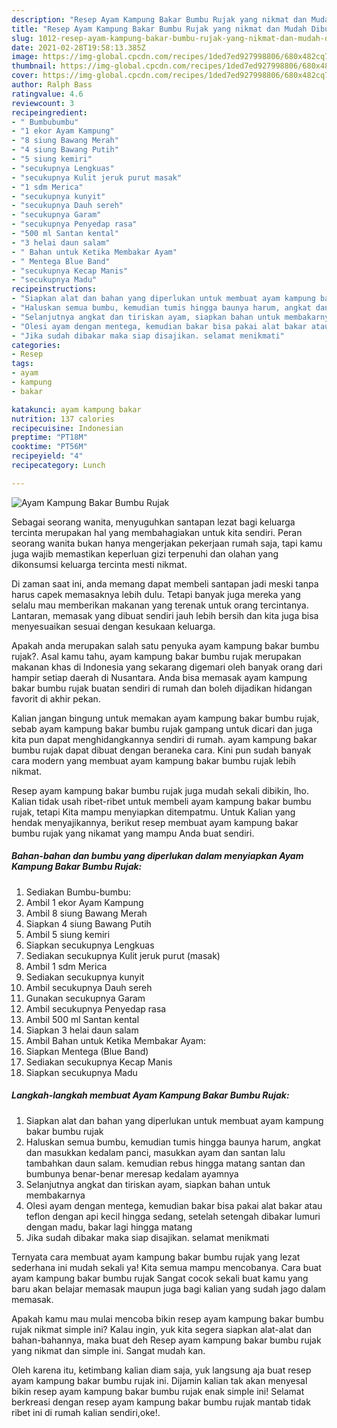 ```yaml
---
description: "Resep Ayam Kampung Bakar Bumbu Rujak yang nikmat dan Mudah Dibuat"
title: "Resep Ayam Kampung Bakar Bumbu Rujak yang nikmat dan Mudah Dibuat"
slug: 1012-resep-ayam-kampung-bakar-bumbu-rujak-yang-nikmat-dan-mudah-dibuat
date: 2021-02-28T19:58:13.385Z
image: https://img-global.cpcdn.com/recipes/1ded7ed927998806/680x482cq70/ayam-kampung-bakar-bumbu-rujak-foto-resep-utama.jpg
thumbnail: https://img-global.cpcdn.com/recipes/1ded7ed927998806/680x482cq70/ayam-kampung-bakar-bumbu-rujak-foto-resep-utama.jpg
cover: https://img-global.cpcdn.com/recipes/1ded7ed927998806/680x482cq70/ayam-kampung-bakar-bumbu-rujak-foto-resep-utama.jpg
author: Ralph Bass
ratingvalue: 4.6
reviewcount: 3
recipeingredient:
- " Bumbubumbu"
- "1 ekor Ayam Kampung"
- "8 siung Bawang Merah"
- "4 siung Bawang Putih"
- "5 siung kemiri"
- "secukupnya Lengkuas"
- "secukupnya Kulit jeruk purut masak"
- "1 sdm Merica"
- "secukupnya kunyit"
- "secukupnya Dauh sereh"
- "secukupnya Garam"
- "secukupnya Penyedap rasa"
- "500 ml Santan kental"
- "3 helai daun salam"
- " Bahan untuk Ketika Membakar Ayam"
- " Mentega Blue Band"
- "secukupnya Kecap Manis"
- "secukupnya Madu"
recipeinstructions:
- "Siapkan alat dan bahan yang diperlukan untuk membuat ayam kampung bakar bumbu rujak"
- "Haluskan semua bumbu, kemudian tumis hingga baunya harum, angkat dan masukkan kedalam panci, masukkan ayam dan santan lalu tambahkan daun salam. kemudian rebus hingga matang santan dan bumbunya benar-benar meresap kedalam ayamnya"
- "Selanjutnya angkat dan tiriskan ayam, siapkan bahan untuk membakarnya"
- "Olesi ayam dengan mentega, kemudian bakar bisa pakai alat bakar atau teflon dengan api kecil hingga sedang, setelah setengah dibakar lumuri dengan madu, bakar lagi hingga matang"
- "Jika sudah dibakar maka siap disajikan. selamat menikmati"
categories:
- Resep
tags:
- ayam
- kampung
- bakar

katakunci: ayam kampung bakar 
nutrition: 137 calories
recipecuisine: Indonesian
preptime: "PT18M"
cooktime: "PT56M"
recipeyield: "4"
recipecategory: Lunch

---
```



![Ayam Kampung Bakar Bumbu Rujak](https://img-global.cpcdn.com/recipes/1ded7ed927998806/680x482cq70/ayam-kampung-bakar-bumbu-rujak-foto-resep-utama.jpg)

Sebagai seorang wanita, menyuguhkan santapan lezat bagi keluarga tercinta merupakan hal yang membahagiakan untuk kita sendiri. Peran seorang  wanita bukan hanya mengerjakan pekerjaan rumah saja, tapi kamu juga wajib memastikan keperluan gizi terpenuhi dan olahan yang dikonsumsi keluarga tercinta mesti nikmat.

Di zaman  saat ini, anda memang dapat membeli santapan jadi meski tanpa harus capek memasaknya lebih dulu. Tetapi banyak juga mereka yang selalu mau memberikan makanan yang terenak untuk orang tercintanya. Lantaran, memasak yang dibuat sendiri jauh lebih bersih dan kita juga bisa menyesuaikan sesuai dengan kesukaan keluarga. 



Apakah anda merupakan salah satu penyuka ayam kampung bakar bumbu rujak?. Asal kamu tahu, ayam kampung bakar bumbu rujak merupakan makanan khas di Indonesia yang sekarang digemari oleh banyak orang dari hampir setiap daerah di Nusantara. Anda bisa memasak ayam kampung bakar bumbu rujak buatan sendiri di rumah dan boleh dijadikan hidangan favorit di akhir pekan.

Kalian jangan bingung untuk memakan ayam kampung bakar bumbu rujak, sebab ayam kampung bakar bumbu rujak gampang untuk dicari dan juga kita pun dapat menghidangkannya sendiri di rumah. ayam kampung bakar bumbu rujak dapat dibuat dengan beraneka cara. Kini pun sudah banyak cara modern yang membuat ayam kampung bakar bumbu rujak lebih nikmat.

Resep ayam kampung bakar bumbu rujak juga mudah sekali dibikin, lho. Kalian tidak usah ribet-ribet untuk membeli ayam kampung bakar bumbu rujak, tetapi Kita mampu menyiapkan ditempatmu. Untuk Kalian yang hendak menyajikannya, berikut resep membuat ayam kampung bakar bumbu rujak yang nikamat yang mampu Anda buat sendiri.

<!--inarticleads1-->

##### Bahan-bahan dan bumbu yang diperlukan dalam menyiapkan Ayam Kampung Bakar Bumbu Rujak:

1. Sediakan  Bumbu-bumbu:
1. Ambil 1 ekor Ayam Kampung
1. Ambil 8 siung Bawang Merah
1. Siapkan 4 siung Bawang Putih
1. Ambil 5 siung kemiri
1. Siapkan secukupnya Lengkuas
1. Sediakan secukupnya Kulit jeruk purut (masak)
1. Ambil 1 sdm Merica
1. Sediakan secukupnya kunyit
1. Ambil secukupnya Dauh sereh
1. Gunakan secukupnya Garam
1. Ambil secukupnya Penyedap rasa
1. Ambil 500 ml Santan kental
1. Siapkan 3 helai daun salam
1. Ambil  Bahan untuk Ketika Membakar Ayam:
1. Siapkan  Mentega (Blue Band)
1. Sediakan secukupnya Kecap Manis
1. Siapkan secukupnya Madu




<!--inarticleads2-->

##### Langkah-langkah membuat Ayam Kampung Bakar Bumbu Rujak:

1. Siapkan alat dan bahan yang diperlukan untuk membuat ayam kampung bakar bumbu rujak
1. Haluskan semua bumbu, kemudian tumis hingga baunya harum, angkat dan masukkan kedalam panci, masukkan ayam dan santan lalu tambahkan daun salam. kemudian rebus hingga matang santan dan bumbunya benar-benar meresap kedalam ayamnya
1. Selanjutnya angkat dan tiriskan ayam, siapkan bahan untuk membakarnya
1. Olesi ayam dengan mentega, kemudian bakar bisa pakai alat bakar atau teflon dengan api kecil hingga sedang, setelah setengah dibakar lumuri dengan madu, bakar lagi hingga matang
1. Jika sudah dibakar maka siap disajikan. selamat menikmati




Ternyata cara membuat ayam kampung bakar bumbu rujak yang lezat sederhana ini mudah sekali ya! Kita semua mampu mencobanya. Cara buat ayam kampung bakar bumbu rujak Sangat cocok sekali buat kamu yang baru akan belajar memasak maupun juga bagi kalian yang sudah jago dalam memasak.

Apakah kamu mau mulai mencoba bikin resep ayam kampung bakar bumbu rujak nikmat simple ini? Kalau ingin, yuk kita segera siapkan alat-alat dan bahan-bahannya, maka buat deh Resep ayam kampung bakar bumbu rujak yang nikmat dan simple ini. Sangat mudah kan. 

Oleh karena itu, ketimbang kalian diam saja, yuk langsung aja buat resep ayam kampung bakar bumbu rujak ini. Dijamin kalian tak akan menyesal bikin resep ayam kampung bakar bumbu rujak enak simple ini! Selamat berkreasi dengan resep ayam kampung bakar bumbu rujak mantab tidak ribet ini di rumah kalian sendiri,oke!.

